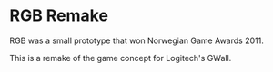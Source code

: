 # RGB Remake

RGB was a small prototype that won Norwegian Game Awards 2011.

This is a remake of the game concept for Logitech's GWall.
